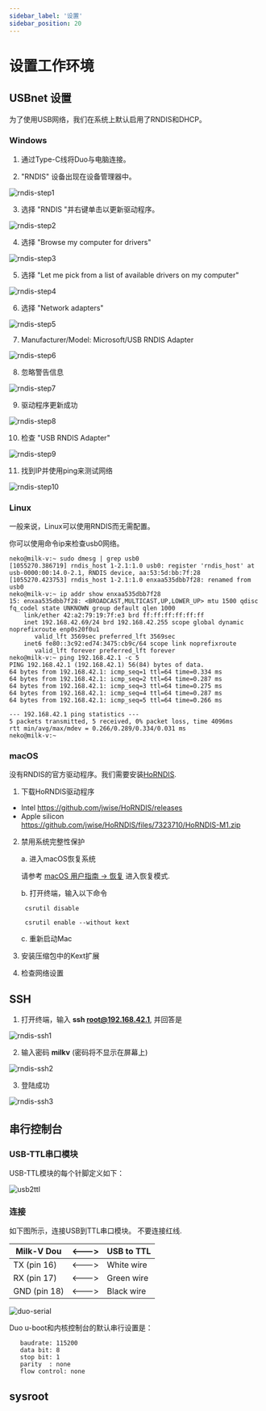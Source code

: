 ```yaml
---
sidebar_label: '设置'
sidebar_position: 20
---
```


# 设置工作环境

## USBnet 设置

为了使用USB网络，我们在系统上默认启用了RNDIS和DHCP。

### Windows

1. 通过Type-C线将Duo与电脑连接。

2. "RNDIS" 设备出现在设备管理器中。

![rndis-step1](/docs/duo/rndis-step1.png)

3. 选择 "RNDIS "并右键单击以更新驱动程序。

![rndis-step2](/docs/duo/rndis-step2.png)

4. 选择 "Browse my computer for drivers"

![rndis-step3](/docs/duo/rndis-step3.png)

5. 选择 "Let me pick from a list of available drivers on my computer"

![rndis-step4](/docs/duo/rndis-step4.png)

6. 选择 "Network adapters"

![rndis-step5](/docs/duo/rndis-step5.png)

7. Manufacturer/Model: Microsoft/USB RNDIS Adapter

![rndis-step6](/docs/duo/rndis-step6.png)

8. 忽略警告信息

![rndis-step7](/docs/duo/rndis-step7.png)

9. 驱动程序更新成功

![rndis-step8](/docs/duo/rndis-step8.png)

10. 检查 "USB RNDIS Adapter"

![rndis-step9](/docs/duo/rndis-step9.png)

11. 找到IP并使用ping来测试网络

![rndis-step10](/docs/duo/rndis-step10.png)

### Linux

一般来说，Linux可以使用RNDIS而无需配置。

你可以使用命令ip来检查usb0网络。

```
neko@milk-v:~ sudo dmesg | grep usb0
[1055270.386719] rndis_host 1-2.1:1.0 usb0: register 'rndis_host' at usb-0000:00:14.0-2.1, RNDIS device, aa:53:5d:bb:7f:28
[1055270.423753] rndis_host 1-2.1:1.0 enxaa535dbb7f28: renamed from usb0
neko@milk-v:~ ip addr show enxaa535dbb7f28
15: enxaa535dbb7f28: <BROADCAST,MULTICAST,UP,LOWER_UP> mtu 1500 qdisc fq_codel state UNKNOWN group default qlen 1000
    link/ether 42:a2:79:19:7f:e3 brd ff:ff:ff:ff:ff:ff
    inet 192.168.42.69/24 brd 192.168.42.255 scope global dynamic noprefixroute enp0s20f0u1
       valid_lft 3569sec preferred_lft 3569sec
    inet6 fe80::3c92:ed74:3475:cb9c/64 scope link noprefixroute
       valid_lft forever preferred_lft forever
neko@milk-v:~ ping 192.168.42.1 -c 5
PING 192.168.42.1 (192.168.42.1) 56(84) bytes of data.
64 bytes from 192.168.42.1: icmp_seq=1 ttl=64 time=0.334 ms
64 bytes from 192.168.42.1: icmp_seq=2 ttl=64 time=0.287 ms
64 bytes from 192.168.42.1: icmp_seq=3 ttl=64 time=0.275 ms
64 bytes from 192.168.42.1: icmp_seq=4 ttl=64 time=0.287 ms
64 bytes from 192.168.42.1: icmp_seq=5 ttl=64 time=0.266 ms

--- 192.168.42.1 ping statistics ---
5 packets transmitted, 5 received, 0% packet loss, time 4096ms
rtt min/avg/max/mdev = 0.266/0.289/0.334/0.031 ms
neko@milk-v:~ 
```

### macOS

没有RNDIS的官方驱动程序。我们需要安装[HoRNDIS](https://joshuawise.com/horndis).

1. 下载HoRNDIS驱动程序
  - Intel https://github.com/jwise/HoRNDIS/releases
  - Apple silicon https://github.com/jwise/HoRNDIS/files/7323710/HoRNDIS-M1.zip

2. 禁用系统完整性保护

    a. 进入macOS恢复系统

    请参考 [macOS 用户指南 -> 恢复](https://support.apple.com/en-hk/guide/mac-help/mchl338cf9a8/mac) 进入恢复模式.

    b. 打开终端，输入以下命令

   ```
    csrutil disable

    csrutil enable --without kext
   ```

    c. 重新启动Mac

3. 安装压缩包中的Kext扩展

4. 检查网络设置

## SSH

1. 打开终端，输入 **ssh root@192.168.42.1**, 并回答是

![rndis-ssh1](/docs/duo/rndis-ssh1.png)

2. 输入密码 **milkv** (密码将不显示在屏幕上)

![rndis-ssh2](/docs/duo/rndis-ssh2.png)

3. 登陆成功

![rndis-ssh3](/docs/duo/rndis-ssh3.png)


## 串行控制台

### USB-TTL串口模块

USB-TTL模块的每个针脚定义如下：

![usb2ttl](/docs/duo/usb2ttl.jpg)

### 连接

如下图所示，连接USB到TTL串口模块。 不要连接红线.


| Milk-V Dou   | <---> | USB to TTL |
| ------------ | ----- | ---------- |
| TX (pin 16)  | <---> | White wire |
| RX (pin 17)  | <---> | Green wire |
| GND (pin 18) | <---> | Black wire |


![duo-serial](/docs/duo/duo-serial.jpg)

Duo u-boot和内核控制台的默认串行设置是：

```
   baudrate: 115200
   data bit: 8
   stop bit: 1
   parity  : none
   flow control: none
```

## sysroot
